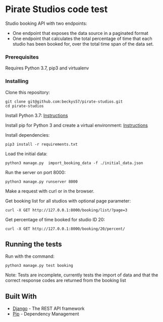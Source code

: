 # Pirate Studios code test

Studio booking API with two endpoints:

- One endpoint that exposes the data source in a paginated format
- One endpoint that calculates the total percentage of time that each studio has been booked for, over the total time span of the data set.


### Prerequisites

Requires Python 3.7, pip3 and virtualenv

### Installing

Clone this repository:

```
git clone git@github.com:beckys57/pirate-studios.git
cd pirate-studios
```

Install Python 3.7: [Instructions](https://realpython.com/installing-python/)

Install pip for Python 3 and create a virtual environment: [Instructions](https://packaging.python.org/guides/installing-using-pip-and-virtual-environments/)

Install dependencies:

```
pip3 install -r requirements.txt
```

Load the initial data:

```
python3 manage.py  import_booking_data -f ./initial_data.json
```

Run the server on port 8000:

```
python3 manage.py runserver 8000
```

Make a request with curl or in the browser.

Get booking list for all studios with optional page parameter:
```
curl -X GET http://127.0.0.1:8000/booking/list/?page=3
```

Get percentage of time booked for studio ID 20:
```
curl -X GET http://127.0.0.1:8000/booking/20/percent/
```

## Running the tests

Run with the command:

```
python3 manage.py test booking
```

Note: Tests are incomplete, currently tests the import of data and that the correct response codes are returned from the booking list


## Built With

* [Django](https://docs.djangoproject.com/en/2.2/) - The REST API framework
* [Pip](https://pypi.org/project/pip/) - Dependency Management

